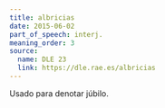 ```yaml
---
title: albricias
date: 2015-06-02
part_of_speech: interj.
meaning_order: 3
source:
  name: DLE 23
  link: https://dle.rae.es/albricias
---
```


Usado para denotar júbilo.
